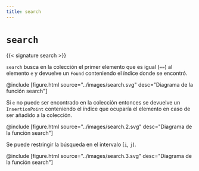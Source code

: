```yaml
---
title: search
---
```


# `search`

{{< signature search >}}

`search` busca en la colección el primer elemento que es igual (`==`) al elemento `e` y devuelve un
`Found` conteniendo el índice donde se encontró.

@include [figure.html source="../images/search.svg" desc="Diagrama de la función search"]

Si `e` no puede ser encontrado en la colección entonces se devuelve un `InsertionPoint` conteniendo
el índice que ocuparía el elemento en caso de ser añadido a la colección.

@include [figure.html source="../images/search.2.svg" desc="Diagrama de la función search"]

Se puede restringir la búsqueda en el intervalo [`i`, `j`).

@include [figure.html source="../images/search.3.svg" desc="Diagrama de la función search"]
